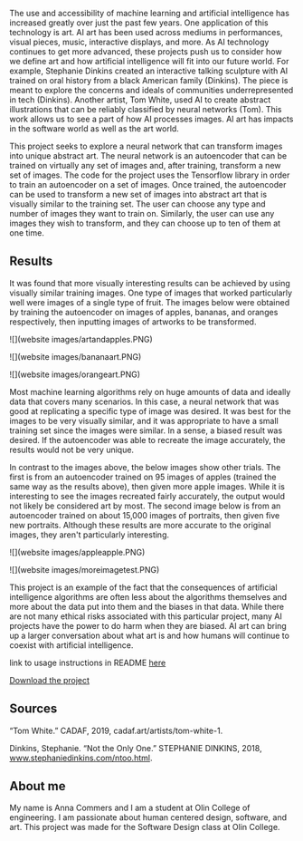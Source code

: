 The use and accessibility of machine learning and artificial intelligence has increased greatly over just the past few years. One application of this technology is 
art. AI art has been used across mediums in performances, visual pieces, music, interactive displays, and more. As AI technology continues to get more advanced, 
these projects push us to consider how we define art and how artificial intelligence will fit into our future world. For example, Stephanie Dinkins created an 
interactive talking sculpture with AI trained on oral history from a black American family (Dinkins). The piece is meant to explore the concerns and ideals of 
communities underrepresented in tech (Dinkins). Another artist, Tom White, used AI to create abstract illustrations that can be reliably classified by neural 
networks (Tom). This work allows us to see a part of how AI processes images. AI art has impacts in the software world as well as the art world.

This project seeks to explore a neural network that can transform images into unique abstract art. The neural network is an autoencoder that can be trained on virtually any set of images and, after training, transform a new set of images. The code for the project uses the Tensorflow library in order to train an autoencoder on a set of images. Once trained, the autoencoder can be used to transform a new set of images into abstract art that is visually similar to the training set. The user can choose any type and number of images they want to train on. Similarly, the user can use any images they wish to transform, and they can choose up to ten of them at one time.

## Results

It was found that more visually interesting results can be achieved by using visually similar training images. One type of images that worked particularly well were images of a single type of fruit. The images below were obtained by training the autoencoder on images of apples, bananas, and oranges respectively, then inputting images of artworks to be transformed.

![](website images/artandapples.PNG)

![](website images/bananaart.PNG)

![](website images/orangeart.PNG)

Most machine learning algorithms rely on huge amounts of data and ideally data that covers many scenarios. In this case, a neural network that was good at replicating a specific type of image was desired. It was best for the images to be very visually similar, and it was appropriate to have a small training set since the images were similar. In a sense, a biased result was desired. If the autoencoder was able to recreate the image accurately, the results would not be very unique. 

In contrast to the images above, the below images show other trials. The first is from an autoencoder trained on 95 images of apples (trained the same way as the results above), then given more apple images. While it is interesting to see the images recreated fairly accurately, the output would not likely be considered art by most. The second image below is from an autoencoder trained on about 15,000 images of portraits, then given five new portraits. Although these results are more accurate to the original images, they aren't particularly interesting.

![](website images/appleapple.PNG)

![](website images/moreimagetest.PNG)

This project is an example of the fact that the consequences of artificial intelligence algorithms are often less about the algorithms themselves and more about the data put into them and the biases in that data. While there are not many ethical risks associated with this particular project, many AI projects have the power to do harm when they are biased. AI art can bring up a larger conversation about what art is and how humans will continue to coexist with artificial intelligence. 

link to usage instructions in README [here](https://github.com/annacommers/neural-network-art#usage)

[Download the project](https://github.com/annacommers/neural-network-art/archive/main.zip)

## Sources

“Tom White.” CADAF, 2019, cadaf.art/artists/tom-white-1. 

Dinkins, Stephanie. “Not the Only One.” STEPHANIE DINKINS, 2018, www.stephaniedinkins.com/ntoo.html. 

## About me

My name is Anna Commers and I am a student at Olin College of engineering. I am passionate about human centered design, software, and art. This project was made for the Software Design class at Olin College.
